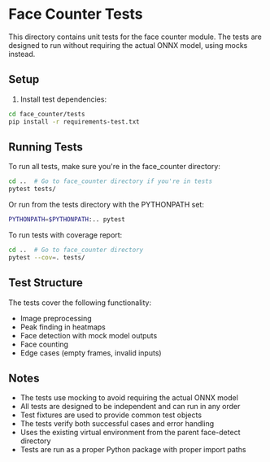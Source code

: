 # Face Counter Tests

This directory contains unit tests for the face counter module. The tests are designed to run without requiring the actual ONNX model, using mocks instead.

## Setup

1. Install test dependencies:

```bash
cd face_counter/tests
pip install -r requirements-test.txt
```

## Running Tests

To run all tests, make sure you're in the face_counter directory:

```bash
cd ..  # Go to face_counter directory if you're in tests
pytest tests/
```

Or run from the tests directory with the PYTHONPATH set:

```bash
PYTHONPATH=$PYTHONPATH:.. pytest
```

To run tests with coverage report:

```bash
cd ..  # Go to face_counter directory
pytest --cov=. tests/
```

## Test Structure

The tests cover the following functionality:

- Image preprocessing
- Peak finding in heatmaps
- Face detection with mock model outputs
- Face counting
- Edge cases (empty frames, invalid inputs)

## Notes

- The tests use mocking to avoid requiring the actual ONNX model
- All tests are designed to be independent and can run in any order
- Test fixtures are used to provide common test objects
- The tests verify both successful cases and error handling
- Uses the existing virtual environment from the parent face-detect directory
- Tests are run as a proper Python package with proper import paths
